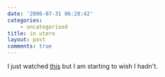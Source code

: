 ```yaml
---
date: '2006-07-31 06:28:42'
categories:
    - uncategorised
title: in utero
layout: post
comments: true
---
```


I just watched
[this](http://djstelios.wordpress.com/2006/07/28/fetus-in-mans-stomach/)
but I am starting to wish I hadn't.
